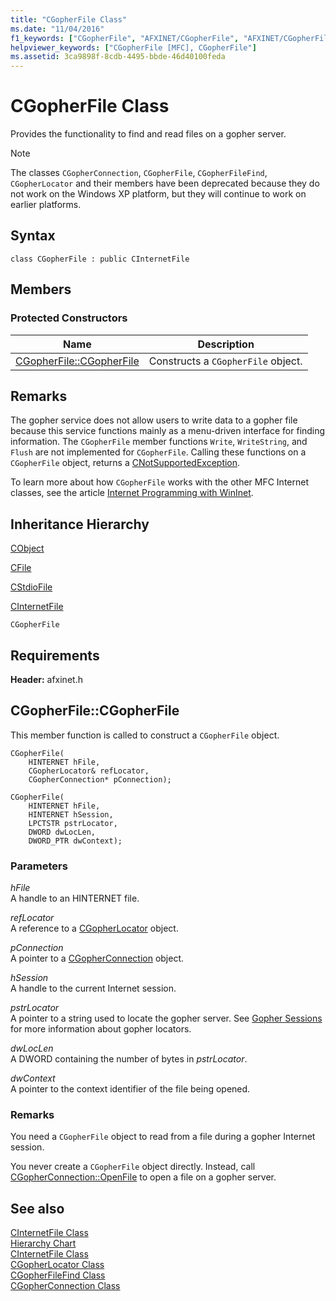 ```yaml
---
title: "CGopherFile Class"
ms.date: "11/04/2016"
f1_keywords: ["CGopherFile", "AFXINET/CGopherFile", "AFXINET/CGopherFile::CGopherFile"]
helpviewer_keywords: ["CGopherFile [MFC], CGopherFile"]
ms.assetid: 3ca9898f-8cdb-4495-bbde-46d40100feda
---
```

# CGopherFile Class

Provides the functionality to find and read files on a gopher server.

> [!NOTE]
>  The classes `CGopherConnection`, `CGopherFile`, `CGopherFileFind`, `CGopherLocator` and their members have been deprecated because they do not work on the Windows XP platform, but they will continue to work on earlier platforms.

## Syntax

```
class CGopherFile : public CInternetFile
```

## Members

### Protected Constructors

|Name|Description|
|----------|-----------------|
|[CGopherFile::CGopherFile](#cgopherfile)|Constructs a `CGopherFile` object.|

## Remarks

The gopher service does not allow users to write data to a gopher file because this service functions mainly as a menu-driven interface for finding information. The `CGopherFile` member functions `Write`, `WriteString`, and `Flush` are not implemented for `CGopherFile`. Calling these functions on a `CGopherFile` object, returns a [CNotSupportedException](../../mfc/reference/cnotsupportedexception-class.md).

To learn more about how `CGopherFile` works with the other MFC Internet classes, see the article [Internet Programming with WinInet](../../mfc/win32-internet-extensions-wininet.md).

## Inheritance Hierarchy

[CObject](../../mfc/reference/cobject-class.md)

[CFile](../../mfc/reference/cfile-class.md)

[CStdioFile](../../mfc/reference/cstdiofile-class.md)

[CInternetFile](../../mfc/reference/cinternetfile-class.md)

`CGopherFile`

## Requirements

**Header:** afxinet.h

## <a name="cgopherfile"></a>  CGopherFile::CGopherFile

This member function is called to construct a `CGopherFile` object.

```
CGopherFile(
    HINTERNET hFile,
    CGopherLocator& refLocator,
    CGopherConnection* pConnection);

CGopherFile(
    HINTERNET hFile,
    HINTERNET hSession,
    LPCTSTR pstrLocator,
    DWORD dwLocLen,
    DWORD_PTR dwContext);
```

### Parameters

*hFile*<br/>
A handle to an HINTERNET file.

*refLocator*<br/>
A reference to a [CGopherLocator](../../mfc/reference/cgopherlocator-class.md) object.

*pConnection*<br/>
A pointer to a [CGopherConnection](../../mfc/reference/cgopherconnection-class.md) object.

*hSession*<br/>
A handle to the current Internet session.

*pstrLocator*<br/>
A pointer to a string used to locate the gopher server. See [Gopher Sessions](cgopherlocator-class.md) for more information about gopher locators.

*dwLocLen*<br/>
A DWORD containing the number of bytes in *pstrLocator*.

*dwContext*<br/>
A pointer to the context identifier of the file being opened.

### Remarks

You need a `CGopherFile` object to read from a file during a gopher Internet session.

You never create a `CGopherFile` object directly. Instead, call [CGopherConnection::OpenFile](../../mfc/reference/cgopherconnection-class.md#openfile) to open a file on a gopher server.

## See also

[CInternetFile Class](../../mfc/reference/cinternetfile-class.md)<br/>
[Hierarchy Chart](../../mfc/hierarchy-chart.md)<br/>
[CInternetFile Class](../../mfc/reference/cinternetfile-class.md)<br/>
[CGopherLocator Class](../../mfc/reference/cgopherlocator-class.md)<br/>
[CGopherFileFind Class](../../mfc/reference/cgopherfilefind-class.md)<br/>
[CGopherConnection Class](../../mfc/reference/cgopherconnection-class.md)
